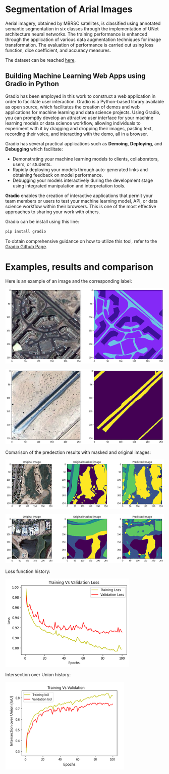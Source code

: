 # Segmentation of Arial Images

Aerial imagery, obtained by MBRSC satellites, is classified using annotated semantic 
segmentation in six classes through the implementation of UNet architecture neural 
networks. The training performance is enhanced through the application of various 
data augmentation techniques for image transformation. The evaluation of performance is carried out using loss function, dice coefficient, and accuracy measures.

The dataset can be reached [here](https://humansintheloop.org/resources/datasets/semantic-segmentation-dataset/).


## Building Machine Learning Web Apps using Gradio in Python

Gradio has been employed in this work to construct a web application in order to facilitate user interaction. Gradio is a Python-based library available as open source, which facilitates the creation 
of demos and web applications for machine learning and data science projects. Using 
Gradio, you can promptly develop an attractive user interface for your machine learning 
models or data science workflow, allowing individuals to experiment with it by dragging 
and dropping their images, pasting text, recording their voice, and interacting with the 
demo, all in a browser.

Gradio has several practical applications such as **Demoing**, **Deploying**, and 
**Debugging** which facilitate:

- Demonstrating your machine learning models to clients, collaborators, users, or 
students.
- Rapidly deploying your models through auto-generated links and obtaining feedback 
on model performance.
- Debugging your models interactively during the development stage using integrated 
manipulation and interpretation tools.

**Gradio** enables the creation of interactive applications that permit your team members or users to test your machine learning model, API, or data science workflow within their browsers. This is one of the most effective approaches to sharing your work with others.

Gradio can be install using this line:

```bash
pip install gradio
```
To obtain comprehensive guidance on how to utilize this tool, refer to 
the [Gradio Github Page](https://github.com/gradio-app/gradio/). 

# Examples, results and comparison

Here is an example of an image and the corresponding label:

![Alt text](images/Image_and_label.png)

![Alt text](images/3.png)


Comarison of the predection results with masked and original images:

![Alt text](images/comparison.png)

![Alt text](images/comparison_2.png)


Loss function history:

![Alt text](images/Loss_2.png)

Intersection over Union history:

![Alt text](images/IOU_new.png)

